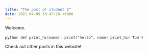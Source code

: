 ```yaml
---
title: "The post of student 2"
date: 2021-04-09 15:47:28 +0900
---
```


Welcome.

​```python
def print_hi(name):
  print("hello", name)
print_hi('Tom')
​```

Check out other posts in this website! 

[jekyll-docs]: https://jekyllrb.com/docs/home
[jekyll-gh]:   https://github.com/jekyll/jekyll
[jekyll-talk]: https://talk.jekyllrb.com/
